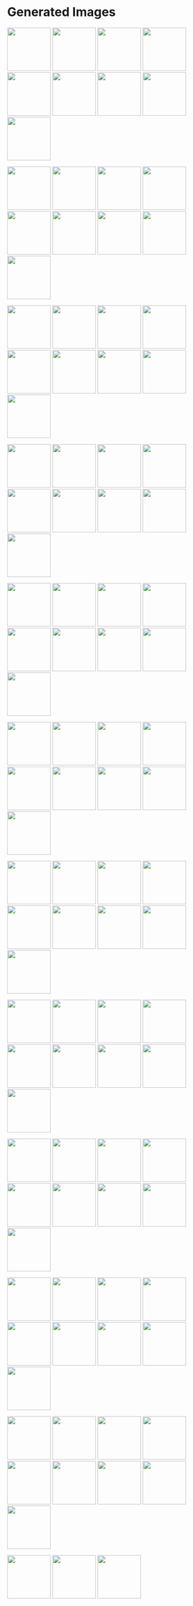 # Generated Images



<img src="2025_10_20_01.webp" width="100"/> <img src="2025_10_20_02.webp" width="100"/> <img src="2025_10_20_03.webp" width="100"/> <img src="2025_10_20_04.webp" width="100"/> <img src="2025_10_20_05.webp" width="100"/> <img src="2025_10_20_06.webp" width="100"/> <img src="2025_10_20_07.webp" width="100"/> <img src="2025_10_20_08.webp" width="100"/> <img src="2025_10_20_09.webp" width="100"/>

<img src="2025_10_20_10.webp" width="100"/> <img src="2025_10_20_100.webp" width="100"/> <img src="2025_10_20_101.webp" width="100"/> <img src="2025_10_20_102.webp" width="100"/> <img src="2025_10_20_11.webp" width="100"/> <img src="2025_10_20_12.webp" width="100"/> <img src="2025_10_20_13.webp" width="100"/> <img src="2025_10_20_14.webp" width="100"/> <img src="2025_10_20_15.webp" width="100"/>

<img src="2025_10_20_16.webp" width="100"/> <img src="2025_10_20_17.webp" width="100"/> <img src="2025_10_20_18.webp" width="100"/> <img src="2025_10_20_19.webp" width="100"/> <img src="2025_10_20_20.webp" width="100"/> <img src="2025_10_20_21.webp" width="100"/> <img src="2025_10_20_22.webp" width="100"/> <img src="2025_10_20_23.webp" width="100"/> <img src="2025_10_20_24.webp" width="100"/>

<img src="2025_10_20_25.webp" width="100"/> <img src="2025_10_20_26.webp" width="100"/> <img src="2025_10_20_27.webp" width="100"/> <img src="2025_10_20_28.webp" width="100"/> <img src="2025_10_20_29.webp" width="100"/> <img src="2025_10_20_30.webp" width="100"/> <img src="2025_10_20_31.webp" width="100"/> <img src="2025_10_20_32.webp" width="100"/> <img src="2025_10_20_33.webp" width="100"/>

<img src="2025_10_20_34.webp" width="100"/> <img src="2025_10_20_35.webp" width="100"/> <img src="2025_10_20_36.webp" width="100"/> <img src="2025_10_20_37.webp" width="100"/> <img src="2025_10_20_38.webp" width="100"/> <img src="2025_10_20_39.webp" width="100"/> <img src="2025_10_20_40.webp" width="100"/> <img src="2025_10_20_41.webp" width="100"/> <img src="2025_10_20_42.webp" width="100"/>

<img src="2025_10_20_43.webp" width="100"/> <img src="2025_10_20_44.webp" width="100"/> <img src="2025_10_20_45.webp" width="100"/> <img src="2025_10_20_46.webp" width="100"/> <img src="2025_10_20_47.webp" width="100"/> <img src="2025_10_20_48.webp" width="100"/> <img src="2025_10_20_49.webp" width="100"/> <img src="2025_10_20_50.webp" width="100"/> <img src="2025_10_20_51.webp" width="100"/>

<img src="2025_10_20_52.webp" width="100"/> <img src="2025_10_20_53.webp" width="100"/> <img src="2025_10_20_54.webp" width="100"/> <img src="2025_10_20_55.webp" width="100"/> <img src="2025_10_20_56.webp" width="100"/> <img src="2025_10_20_57.webp" width="100"/> <img src="2025_10_20_58.webp" width="100"/> <img src="2025_10_20_59.webp" width="100"/> <img src="2025_10_20_60.webp" width="100"/>

<img src="2025_10_20_61.webp" width="100"/> <img src="2025_10_20_62.webp" width="100"/> <img src="2025_10_20_63.webp" width="100"/> <img src="2025_10_20_64.webp" width="100"/> <img src="2025_10_20_65.webp" width="100"/> <img src="2025_10_20_66.webp" width="100"/> <img src="2025_10_20_67.webp" width="100"/> <img src="2025_10_20_68.webp" width="100"/> <img src="2025_10_20_69.webp" width="100"/>

<img src="2025_10_20_70.webp" width="100"/> <img src="2025_10_20_71.webp" width="100"/> <img src="2025_10_20_72.webp" width="100"/> <img src="2025_10_20_73.webp" width="100"/> <img src="2025_10_20_74.webp" width="100"/> <img src="2025_10_20_75.webp" width="100"/> <img src="2025_10_20_76.webp" width="100"/> <img src="2025_10_20_77.webp" width="100"/> <img src="2025_10_20_78.webp" width="100"/>

<img src="2025_10_20_79.webp" width="100"/> <img src="2025_10_20_80.webp" width="100"/> <img src="2025_10_20_81.webp" width="100"/> <img src="2025_10_20_82.webp" width="100"/> <img src="2025_10_20_83.webp" width="100"/> <img src="2025_10_20_84.webp" width="100"/> <img src="2025_10_20_85.webp" width="100"/> <img src="2025_10_20_86.webp" width="100"/> <img src="2025_10_20_87.webp" width="100"/>

<img src="2025_10_20_88.webp" width="100"/> <img src="2025_10_20_89.webp" width="100"/> <img src="2025_10_20_90.webp" width="100"/> <img src="2025_10_20_91.webp" width="100"/> <img src="2025_10_20_92.webp" width="100"/> <img src="2025_10_20_93.webp" width="100"/> <img src="2025_10_20_94.webp" width="100"/> <img src="2025_10_20_95.webp" width="100"/> <img src="2025_10_20_96.webp" width="100"/>

<img src="2025_10_20_97.webp" width="100"/> <img src="2025_10_20_98.webp" width="100"/> <img src="2025_10_20_99.webp" width="100"/>